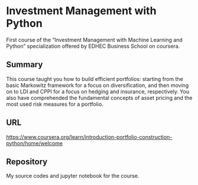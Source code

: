 # Investment Management with Python
First course of the “Investment Management with Machine Learning and Python” specialization offered by EDHEC Business School on coursera.

## Summary
This course taught you how to build efficient portfolios: starting from the basic Markowitz framework for a focus on diversification, and then moving on to LDI and CPPI for a focus on hedging and insurance, respectively. You also have comprehended the fundamental concepts of asset pricing and the most used risk measures for a portfolio.

## URL
https://www.coursera.org/learn/introduction-portfolio-construction-python/home/welcome

## Repository
My source codes and jupyter notebook for the course.
